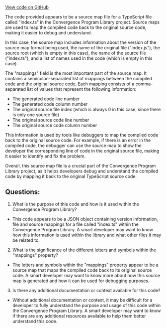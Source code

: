 [View code on GitHub](https://github.com/convergence-rfq/convergence-program-library/psyoptions-american-instrument/js/generated/instructions/index.js.map)

The code provided appears to be a source map file for a TypeScript file called "index.ts" in the Convergence Program Library project. Source maps are used to map the compiled code back to the original source code, making it easier to debug and understand. 

In this case, the source map includes information about the version of the source map format being used, the name of the original file ("index.js"), the source root (which is empty in this case), the name of the source file ("index.ts"), and a list of names used in the code (which is empty in this case). 

The "mappings" field is the most important part of the source map. It contains a semicolon-separated list of mappings between the compiled code and the original source code. Each mapping consists of a comma-separated list of values that represent the following information:

- The generated code line number
- The generated code column number
- The original source file index (which is always 0 in this case, since there is only one source file)
- The original source code line number
- The original source code column number

This information is used by tools like debuggers to map the compiled code back to the original source code. For example, if there is an error in the compiled code, the debugger can use the source map to show the developer the corresponding line of code in the original source file, making it easier to identify and fix the problem.

Overall, this source map file is a crucial part of the Convergence Program Library project, as it helps developers debug and understand the compiled code by mapping it back to the original TypeScript source code.
## Questions: 
 1. What is the purpose of this code and how is it used within the Convergence Program Library? 
- This code appears to be a JSON object containing version information, file and source mappings for a file called "index.ts" within the Convergence Program Library. A smart developer may want to know how this information is used within the library and what other files it may be related to.

2. What is the significance of the different letters and symbols within the "mappings" property? 
- The letters and symbols within the "mappings" property appear to be a source map that maps the compiled code back to its original source code. A smart developer may want to know more about how this source map is generated and how it can be used for debugging purposes.

3. Is there any additional documentation or context available for this code? 
- Without additional documentation or context, it may be difficult for a developer to fully understand the purpose and usage of this code within the Convergence Program Library. A smart developer may want to know if there are any additional resources available to help them better understand this code.